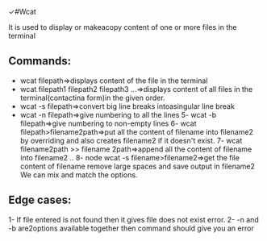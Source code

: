✓#Wcat

It is used to display or makeacopy content of one or more files in the terminal

## Commands:
- wcat filepath=>displays content of the file in the terminal
- wcat filepath1 filepath2 filepath3 ...=>displays content of all files in the terminal(contactina form)in the given order.
- wcat -s filepath=>convert big line breaks intoasingular line break
- wcat -n filepath=>give numbering to all the lines
 5- wcat -b filepath=>give numbering to non-empty lines
 6- wcat filepath>filename2path=>put all the content of filename into filename2 by overriding and also creates filename2 if it doesn't exist.
 7- wcat filename2path >> filename 2path=>append all the content of filename into filename2 ..
 8- node wcat -s filename>filename2=>get the file content of filename remove large spaces and save output in filename2
 We can mix and match the options.

 ## Edge cases:

 1- If file entered is not found then it gives file does not exist error.
 2- -n and -b are2options available together then command should give you an error
